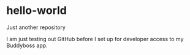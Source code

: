 # hello-world
Just another repository

I am just testing out GitHub before I set up for developer access to my Buddyboss app.
